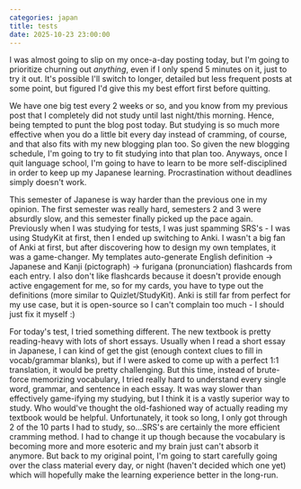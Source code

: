 ```yaml
---
categories: japan
title: tests
date: 2025-10-23 23:00:00
---
```


I was almost going to slip on my once-a-day posting today, but I'm going to prioritize churning out _anything_, even if I only spend 5 minutes on it, just to try it out. It's possible I'll switch to longer, detailed but less frequent posts at some point, but figured I'd give this my best effort first before quitting.

We have one big test every 2 weeks or so, and you know from my previous post that I completely did not study until last night/this morning. Hence, being tempted to punt the blog post today. But studying is so much more effective when you do a little bit every day instead of cramming, of course, and that also fits with my new blogging plan too. So given the new blogging schedule, I'm going to try to fit studying into that plan too. Anyways, once I quit language school, I'm going to have to learn to be more self-disciplined in order to keep up my Japanese learning. Procrastination without deadlines simply doesn't work.

This semester of Japanese is way harder than the previous one in my opinion. The first semester was really hard, semesters 2 and 3 were absurdly slow, and this semester finally picked up the pace again. Previously when I was studying for tests, I was just spamming SRS's - I was using StudyKit at first, then I ended up switching to Anki. I wasn't a big fan of Anki at first, but after discovering how to design my own templates, it was a game-changer. My templates auto-generate English definition -> Japanese and Kanji (pictograph) -> furigana (pronunciation) flashcards from each entry. I also don't like flashcards because it doesn't provide enough active engagement for me, so for my cards, you have to type out the definitions (more similar to Quizlet/StudyKit). Anki is still far from perfect for my use case, but it is open-source so I can't complain too much - I should just fix it myself :)

For today's test, I tried something different. The new textbook is pretty reading-heavy with lots of short essays. Usually when I read a short essay in Japanese, I can kind of get the gist (enough context clues to fill in vocab/grammar blanks), but if I were asked to come up with a perfect 1:1 translation, it would be pretty challenging. But this time, instead of brute-force memorizing vocabulary, I tried really hard to understand every single word, grammar, and sentence in each essay. It was way slower than effectively game-ifying my studying, but I think it is a vastly superior way to study. Who would've thought the old-fashioned way of actually reading my textbook would be helpful. Unfortunately, it took so long, I only got through 2 of the 10 parts I had to study, so...SRS's are certainly the more efficient cramming method. I had to change it up though because the vocabulary is becoming more and more esoteric and my brain just can't absorb it anymore. But back to my original point, I'm going to start carefully going over the class material every day, or night (haven't decided which one yet) which will hopefully make the learning experience better in the long-run.